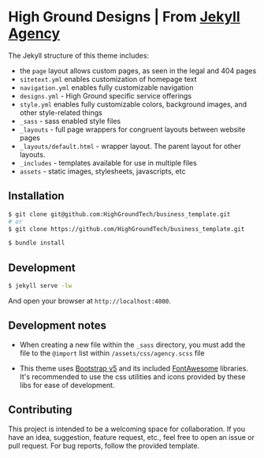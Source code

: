 # High Ground Designs | From [Jekyll Agency](https://github.com/raviriley/agency-jekyll-theme-starter)


The Jekyll structure of this theme includes:

- the `page` layout allows custom pages, as seen in the legal and 404 pages
- `sitetext.yml` enables customization of homepage text
- `navigation.yml` enables fully customizable navigation
- `designs.yml` - High Ground specific service offerings
- `style.yml` enables fully customizable colors, background images, and other style-related things
- `_sass` - sass enabled style files
- `_layouts` - full page wrappers for congruent layouts between website pages
- `_layouts/default.html` - <html> wrapper layout. The parent layout for other layouts.
- `_includes` - templates available for use in multiple files
- `assets` - static images, stylesheets, javascripts, etc

## Installation

```bash
$ git clone git@github.com:HighGroundTech/business_template.git
# or
$ git clone https://github.com/HighGroundTech/business_template.git

$ bundle install
```

## Development
```bash
$ jekyll serve -lw
```

And open your browser at `http://localhost:4000`.

## Development notes

* When creating a new file within the `_sass` directory, you must add the file to the `@import` list within `/assets/css/agency.scss` file

* This theme uses [Bootstrap v5](https://getbootstrap.com) and its included [FontAwesome](https://fontawesome.com/icons) libraries. It's recommended to use the css utilities and icons provided by these libs for ease of development.

## Contributing

This project is intended to be a welcoming space for collaboration. If you have an idea, suggestion, feature request, etc., feel free to open an issue or pull request.
For bug reports, follow the provided template.


<!--

## Example Implementations

- [CV Enterprises](https://cventerprises.org)
- [Mortazavi Lab at UC Irvine](https://mortazavilab.github.io/)

-->
